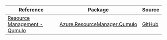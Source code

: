 | Reference | Package | Source |
|---|---|---|
|[Resource Management - Qumulo](resourcemanager.qumulo-readme.md)|[Azure.ResourceManager.Qumulo](https://www.nuget.org/packages/Azure.ResourceManager.Qumulo)|[GitHub](https://github.com/Azure/azure-sdk-for-net/blob/main/sdk/qumulo/Azure.ResourceManager.Qumulo)|
